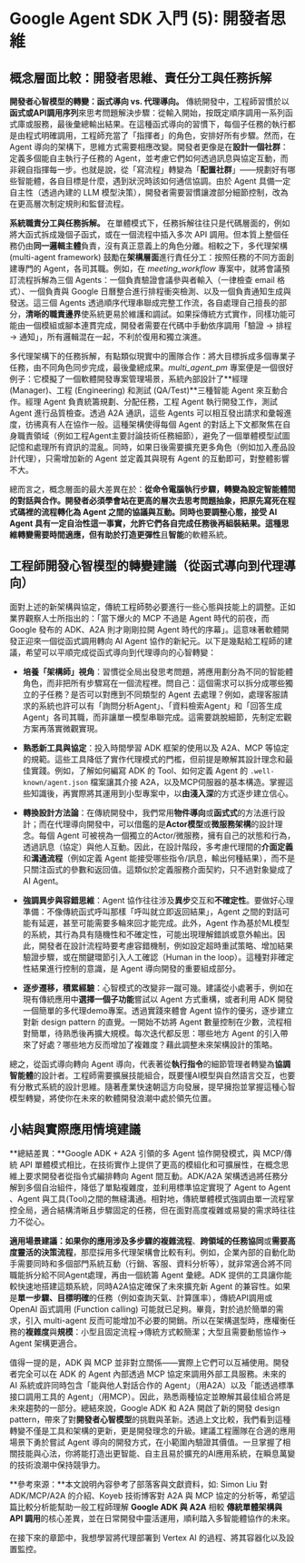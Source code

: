 # Google Agent SDK 入門 (5): 開發者思維

## 概念層面比較：開發者思維、責任分工與任務拆解

**開發者心智模型的轉變：函式導向 vs. 代理導向。** 傳統開發中，工程師習慣於以**函式或API調用序列**來思考問題解決步驟：從輸入開始，按既定順序調用一系列函式庫或服務，最後彙總輸出結果。在這種函式導向的習慣下，每個子任務的執行都是由程式明確調用，工程師充當了「指揮者」的角色，安排好所有步驟。然而，在 Agent 導向的架構下，思維方式需要相應改變。開發者更像是在**設計一個社群**：定義多個能自主執行子任務的 Agent，並考慮它們如何透過訊息與協定互動，而非親自指揮每一步。也就是說，從「寫流程」轉變為「**配置社群**」——規劃好有哪些智能體，各自目標是什麼，遇到狀況時該如何通信協調。由於 Agent 具備一定自主性（透過內建的 LLM 模型決策），開發者需要習慣讓渡部分細節控制，改為在更高層次制定規則和監督流程。

**系統職責分工與任務拆解。** 在單體模式下，任務拆解往往只是代碼層面的，例如將大函式拆成幾個子函式，或在一個流程中插入多次 API 調用。但本質上整個任務仍由**同一邏輯主體**負責，沒有真正意義上的角色分離。相較之下，多代理架構 (multi-agent framework) 鼓勵在**架構層面**進行責任分工：按照任務的不同方面創建專門的 Agent，各司其職。例如，在 *meeting\_workflow* 專案中，就將會議預訂流程拆解為三個 Agents：一個負責驗證會議參與者輸入（一律檢查 email 格式）、一個負責與 Google 日曆整合進行排程衝突檢測、以及一個負責通知生成與發送。這三個 Agents 透過順序代理串聯成完整工作流，各自處理自己擅長的部分，**清晰的職責邊界**使系統更易於維護和調試。如果採傳統方式實作，同樣功能可能由一個模組或腳本連貫完成，開發者需要在代碼中手動依序調用「驗證 -> 排程 -> 通知」，所有邏輯混在一起，不利於復用和獨立演進。

多代理架構下的任務拆解，有點類似現實中的團隊合作：將大目標拆成多個專業子任務，由不同角色同步完成，最後彙總成果。*multi\_agent\_pm* 專案便是一個很好例子：它模擬了一個軟體開發專案管理場景，系統內部設計了\*\*經理 (Manager)、工程 (Engineering) 和測試 (QA/Test)\*\*三種智能 Agent 來互動合作。經理 Agent 負責統籌規劃、分配任務，工程 Agent 執行開發工作，測試 Agent 進行品質檢查。透過 A2A 通訊，這些 Agents 可以相互發出請求和彙報進度，彷彿真有人在協作一般。這種架構使得每個 Agent 的對話上下文都聚焦在自身職責領域（例如工程Agent主要討論技術任務細節），避免了一個單體模型試圖記憶和處理所有資訊的混亂。同時，如果日後需要擴充更多角色（例如加入產品設計代理），只需增加新的 Agent 並定義其與現有 Agent 的互動即可，對整體影響不大。

總而言之，概念層面的最大差異在於：**從命令電腦執行步驟，轉變為設定智能體間的對話與合作。**開發者必須學會站在更高的層次去思考問題抽象，把原先寫死在程式碼裡的流程轉化為 Agent 之間的協議與互動。同時也要調整心態，接受 AI Agent 具有一定自治性這一事實，允許它們各自完成任務後再組裝結果。這種思維轉變需要時間適應，但有助於打造更**彈性**且**智能**的軟體系統。

## 工程師開發心智模型的轉變建議（從函式導向到代理導向）

面對上述的新架構與協定，傳統工程師勢必要進行一些心態與技能上的調整。正如業界觀察人士所指出的：「當下爆火的 MCP 不過是 Agent 時代的前夜，而 Google 發布的 ADK、A2A 則才剛剛拉開 Agent 時代的序幕」。這意味著軟體開發正迎來一個從函式調用轉向 AI Agent 協作的新紀元。以下是幾點給工程師的建議，希望可以平順完成從函式導向到代理導向的心智轉變：

* **培養「架構師」視角**：習慣從全局出發思考問題，將應用劃分為不同的智能體角色，而非把所有步驟寫在一個流程裡。問自己：這個需求可以拆分成哪些獨立的子任務？是否可以對應到不同類型的 Agent 去處理？例如，處理客服請求的系統也許可以有「詢問分析Agent」、「資料檢索Agent」和「回答生成Agent」各司其職，而非讓單一模型串聯完成。這需要跳脫細節，先制定宏觀方案再落實微觀實現。

* **熟悉新工具與協定**：投入時間學習 ADK 框架的使用以及 A2A、MCP 等協定的規範。這些工具降低了實作代理模式的門檻，但前提是瞭解其設計理念和最佳實踐。例如，了解如何編寫 ADK 的 Tool、如何定義 Agent 的 `.well-known/agent.json` 檔案讓其介接 A2A，以及MCP伺服器的基本構造。掌握這些知識後，再實際將其運用到小型專案中，以**由淺入深**的方式逐步建立信心。

* **轉換設計方法論**：在傳統開發中，我們常用**物件導向**或**函式式**的方法進行設計；而在代理導向開發中，可以借鑑的是**Actor模型**或**微服務架構**的設計理念。每個 Agent 可被視為一個獨立的Actor/微服務，擁有自己的狀態和行為，透過訊息（協定）與他人互動。因此，在設計階段，多考慮代理間的**介面定義**和**溝通流程**（例如定義 Agent 能接受哪些指令/訊息，輸出何種結果），而不是只關注函式的參數和返回值。這類似於定義服務介面契約，只不過對象變成了 AI Agent。

* **強調異步與容錯思維**：Agent 協作往往涉及**異步**交互和**不確定性**。要做好心理準備：不像傳統函式呼叫那樣「呼叫就立即返回結果」，Agent 之間的對話可能有延遲，甚至可能需要多輪來回才能完成。此外，Agent 作為基於ML模型的系統，其行為具有隨機性和不確定性，可能出現理解錯誤或意外輸出。因此，開發者在設計流程時要考慮容錯機制，例如設定超時重試策略、增加結果驗證步驟，或在關鍵環節引入人工確認（Human in the loop）。這種對非確定性結果進行控制的意識，是 Agent 導向開發的重要組成部分。

* **逐步遷移，積累經驗**：心智模式的改變非一蹴可幾。建議從小處著手，例如在現有傳統應用中**選擇一個子功能**嘗試以 Agent 方式重構，或者利用 ADK 開發一個簡單的多代理demo專案。透過實踐來體會 Agent 協作的優劣，逐步建立對新 design pattern 的直覺。一開始不妨將 Agent 數量控制在少數，流程相對簡單，待熟悉後再擴大規模。每次迭代都反思：哪些地方 Agent 的引入帶來了好處？哪些地方反而增加了複雜度？藉此調整未來架構設計的策略。

總之，從函式導向轉向 Agent 導向，代表著從**執行指令**的細節管理者轉變為**協調智能體**的設計者。工程師需要擴展技能組合，既要懂AI模型與自然語言交互，也要有分散式系統的設計思維。隨著產業快速朝這方向發展，提早擁抱並掌握這種心智模型轉變，將使你在未來的軟體開發浪潮中處於領先位置。

## 小結與實際應用情境建議

\*\*總結差異：\*\*Google ADK + A2A 引領的多 Agent 協作開發模式，與 MCP/傳統 API 單體模式相比，在技術實作上提供了更高的模組化和可擴展性，在概念思維上要求開發者從指令式編排轉向 Agent 間互動。ADK/A2A 架構透過將任務分解到多個自治組件，降低了單點複雜度，並利用標準協定實現了 Agent to Agent 、Agent 與工具(Tool)之間的無縫溝通。相對地，傳統單體模式強調由單一流程掌控全局，適合結構清晰且步驟固定的任務，但在面對高度複雜或易變的需求時往往力不從心。

**適用場景建議：**如果你的應用涉及**多步驟的複雜流程**、**跨領域的任務協同**或**需要高度靈活的決策流程**，那麼採用多代理架構會比較有利。例如，企業內部的自動化助手需要同時和多個部門系統互動（行銷、客服、資料分析等），就非常適合將不同職能拆分給不同Agent處理，再由一個統籌 Agent 彙總。ADK 提供的工具讓你能較快速地搭建這類系統，同時A2A協定確保了未來擴充新 Agent 的兼容性。如果是**單一步驟、目標明確**的任務（例如查詢天氣、計算匯率），傳統API調用或 OpenAI 函式調用 (Function calling) 可能就已足夠。畢竟，對於過於簡單的需求，引入 multi-agent 反而可能增加不必要的開銷。所以在架構選型時，應權衡任務的**複雜度**與**規模**：小型且固定流程→傳統方式較簡潔；大型且需要動態協作→ Agent 架構更適合。

值得一提的是，ADK 與 MCP 並非對立關係——實際上它們可以互補使用。開發者完全可以在 ADK 的 Agent 內部透過 MCP 協定來調用外部工具服務。未來的 AI 系統或許同時包含「能與他人對話合作的 Agent」（用A2A）以及「能透過標準接口調用工具的 Agent」（用MCP）。因此，熟悉兩種協定並瞭解其最佳組合將是未來趨勢的一部分。總結來說，Google ADK 和 A2A 開啟了新的開發 design pattern，帶來了對**開發者心智模型**的挑戰與革新。透過上文比較，我們看到這種轉變不僅是工具和架構的更新，更是開發理念的升級。建議工程團隊在合適的應用場景下勇於嘗試 Agent 導向的開發方式，在小範圍內驗證其價值。一旦掌握了相關技能與心法，你將能打造出更智能、自主且易於擴充的AI應用系統，在瞬息萬變的技術浪潮中保持競爭力。

\*\*參考來源：\*\*本文說明內容參考了部落客與文獻資料，如: Simon Liu 對 ADK/MCP/A2A 的介紹、Koyeb 技術博客對 A2A 與 MCP 協定的分析等，希望這篇比較分析能幫助一般工程師理解 **Google ADK 與 A2A** 相較 **傳統單體架構與 API 調用**的核心差異，並在日常開發中靈活運用，順利踏入多智能體協作的未來。

在接下來的章節中，我想學習將代理部署到 Vertex AI 的過程、將其容器化以及設置監控。